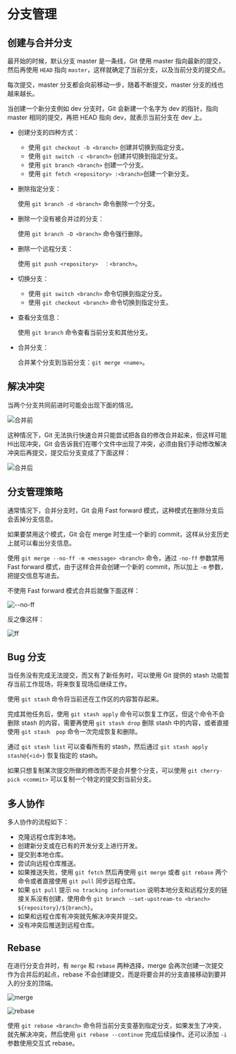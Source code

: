 # 分支管理

## 创建与合并分支

最开始的时候，默认分支 master 是一条线，Git 使用 master 指向最新的提交，然后再使用 `HEAD` 指向 `master`，这样就确定了当前分支，以及当前分支的提交点。

每次提交，master 分支都会向前移动一步，随着不断提交，master 分支的线也越来越长。

当创建一个新分支例如 dev 分支时，Git 会新建一个名字为 dev 的指针，指向 master 相同的提交，再把 HEAD 指向 dev，就表示当前分支在 dev 上。

- 创建分支的四种方式：
    - 使用 `git checkout -b <branch>` 创建并切换到指定分支。
    - 使用 `git switch -c <branch>` 创建并切换到指定分支。
    - 使用 `git branch <branch>` 创建一个分支。
    - 使用 `git fetch <repository> :<branch>`创建一个新分支。
- 删除指定分支：

    使用 `git branch -d <branch>` 命令删除一个分支。

- 删除一个没有被合并过的分支：

    使用 `git branch -D <branch>` 命令强行删除。

- 删除一个远程分支：

    使用 `git push <repository>  ：<branch>`。

- 切换分支：
    - 使用 `git switch <branch>` 命令切换到指定分支。
    - 使用 `git checkout <branch>` 命令切换到指定分支。
- 查看分支信息：

    使用 `git branch` 命令查看当前分支和其他分支。

- 合并分支：

    合并某个分支到当前分支：`git merge <name>`。

## 解决冲突

当两个分支共同前进时可能会出现下面的情况。

![合并前](/Git/合并前.png)

这种情况下，Git 无法执行快速合并只能尝试把各自的修改合并起来，但这样可能Hi出现冲突，Git 会告诉我们在哪个文件中出现了冲突，必须由我们手动修改解决冲突后再提交，提交后分支变成了下面这样：

![合并后](/Git/合并后.png)

## 分支管理策略

通常情况下，合并分支时，Git 会用 Fast forward 模式，这种模式在删除分支后会丢掉分支信息。

如果要禁用这个模式，Git 会在 merge 时生成一个新的 commit，这样从分支历史上就可以看出分支信息。

使用 `git merge --no-ff -m <message> <branch>` 命令，通过 `-no-ff` 参数禁用 Fast forward 模式，由于这样合并会创建一个新的 commit，所以加上 `-m` 参数，把提交信息写进去。

不使用 Fast forward 模式合并后就像下面这样：

![--no-ff](/Git/--no-ff.png)

反之像这样：

![ff](/Git/ff.png)

## Bug 分支

当任务没有完成无法提交，而又有了新任务时，可以使用 Git 提供的 stash 功能暂存当前工作现场，将来恢复现场后继续工作。

使用 `git stash` 命令将当前还在工作区的内容暂存起来。

完成其他任务后，使用 `git stash apply` 命令可以恢复工作区，但这个命令不会删除 stash 的内容，需要再使用 `git stash drop` 删除 stash 中的内容，或者直接使用 `git stash  pop` 命令一次完成恢复和删除。

通过 `git stash list` 可以查看所有的 stash，然后通过 `git stash apply stash@{<id>}` 恢复指定的 stash。

如果只想复制某次提交所做的修改而不是合并整个分支，可以使用 `git cherry-pick <commit>` 可以复制一个特定的提交到当前分支。

## 多人协作

多人协作的流程如下：

- 克隆远程仓库到本地。
- 创建新分支或在已有的开发分支上进行开发。
- 提交到本地仓库。
- 尝试向远程仓库推送。
- 如果推送失败，使用 `git fetch` 然后再使用 `git merge` 或者 `git rebase` 两个命令或者直接使用 `git pull` 同步远程仓库。
- 如果 `git pull` 提示 `no tracking information` 说明本地分支和远程分支的链接关系没有创建，使用命令 `git branch --set-upstream-to <branch> ${repository}/${branch}`。
- 如果和远程仓库有冲突就先解决冲突并提交。
- 没有冲突后推送到远程仓库。

## Rebase

在进行分支合并时，有 `merge` 和 `rebase` 两种选择，merge 会再次创建一次提交作为合并后的起点，rebase 不会创建提交，而是将要合并的分支直接移动到要并入的分支的顶端。

![merge](/Git/merge.svg)

![rebase](/Git/rebase.svg)

使用 `git rebase <branch>` 命令将当前分支变基到指定分支，如果发生了冲突，就先解决冲突，然后使用 `git rebase --continue` 完成后续操作。还可以添加 `-i` 参数使用交互式 rebase。
